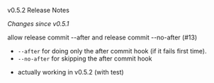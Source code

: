 v0.5.2 Release Notes

*Changes since v0.5.1*

allow release commit --after and release commit --no-after (#13)

* `--after` for doing only the after commit hook (if it fails first time).
* `--no-after` for skipping the after commit hook

- actually working in v0.5.2 (with test)
